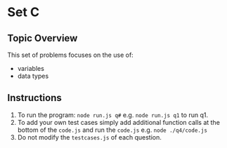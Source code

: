 # Set C

## Topic Overview

This set of problems focuses on the use of:

-   variables
-   data types

## Instructions

1. To run the program: `node run.js q#` e.g. `node run.js q1` to run q1.
2. To add your own test cases simply add additional function calls at the bottom of the `code.js` and run the `code.js` e.g. `node ./q4/code.js`
3. Do not modify the `testcases.js` of each question.
